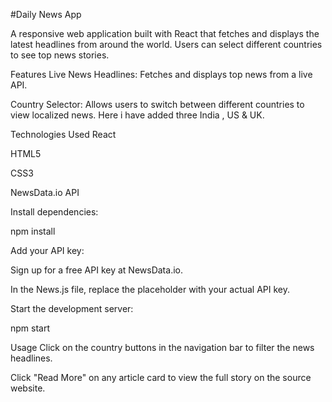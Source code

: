#Daily News App

A responsive web application built with React that fetches and displays the latest headlines from around the world. Users can select different countries to see top news stories.

Features
Live News Headlines: Fetches and displays top news from a live API.

Country Selector: Allows users to switch between different countries to view localized news.
Here i have added three India , US & UK.

Technologies Used
React

HTML5

CSS3

NewsData.io API


Install dependencies:

npm install

Add your API key:

Sign up for a free API key at NewsData.io.

In the News.js file, replace the placeholder with your actual API key.

Start the development server:

npm start

Usage
Click on the country buttons in the navigation bar to filter the news headlines.

Click "Read More" on any article card to view the full story on the source website.
